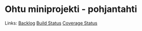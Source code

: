 # Ohtu miniprojekti - pohjantahti
Links:
[Backlog](https://trello.com/b/rTCjQDnG/taskboard)
[Build Status](https://travis-ci.org/rivorivo/pohjantahti.svg?branch=master)
[Coverage Status](https://coveralls.io/repos/github/rivorivo/pohjantahti/badge.svg?branch=master)
